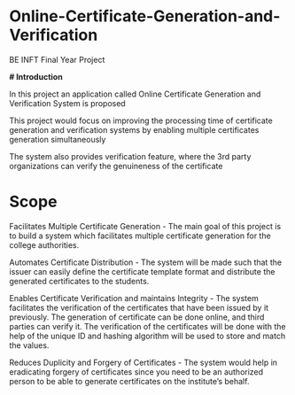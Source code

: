 # Online-Certificate-Generation-and-Verification
BE INFT Final Year Project 

****# Introduction****

In this project an application called Online Certificate Generation and Verification System is proposed

This project would focus on improving the processing time of certificate generation and verification systems by enabling multiple certificates generation simultaneously

The system also provides verification feature, where the 3rd party organizations can verify the genuineness of the certificate

# Scope

Facilitates Multiple Certificate Generation - The main goal of this project is to build a system which facilitates multiple certificate generation for the college authorities. ​

Automates Certificate Distribution - The system will be made such that the issuer can easily define the certificate template format and distribute the generated certificates to the students. ​

Enables Certificate Verification and maintains Integrity - The system facilitates the verification of the certificates that have been issued by it previously. The generation of certificate can be done online, and third parties can verify it. The verification of the certificates will be done with the help of the unique ID and hashing algorithm will be used to store and match the values. ​

Reduces Duplicity and Forgery of Certificates - The system would help in eradicating forgery of certificates since you need to be an authorized person to be able to generate certificates on the institute’s behalf.​
